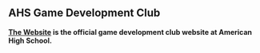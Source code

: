 ## AHS Game Development Club

**[The Website](https://ahs-game-dev-club.github.io) is the official game development club website at American High School.**